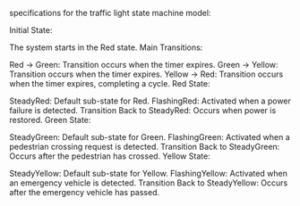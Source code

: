  specifications for the traffic light state machine model:

Initial State:

The system starts in the Red state.
Main Transitions:

Red → Green: Transition occurs when the timer expires.
Green → Yellow: Transition occurs when the timer expires.
Yellow → Red: Transition occurs when the timer expires, completing a cycle.
Red State:

SteadyRed: Default sub-state for Red.
FlashingRed: Activated when a power failure is detected.
Transition Back to SteadyRed: Occurs when power is restored.
Green State:

SteadyGreen: Default sub-state for Green.
FlashingGreen: Activated when a pedestrian crossing request is detected.
Transition Back to SteadyGreen: Occurs after the pedestrian has crossed.
Yellow State:

SteadyYellow: Default sub-state for Yellow.
FlashingYellow: Activated when an emergency vehicle is detected.
Transition Back to SteadyYellow: Occurs after the emergency vehicle has passed.
